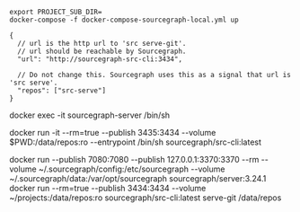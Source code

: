 ```
export PROJECT_SUB_DIR=
docker-compose -f docker-compose-sourcegraph-local.yml up
```

```
{
  // url is the http url to 'src serve-git'.
  // url should be reachable by Sourcegraph.
  "url": "http://sourcegraph-src-cli:3434",

  // Do not change this. Sourcegraph uses this as a signal that url is 'src serve'.
  "repos": ["src-serve"]
}
```

docker exec -it sourcegraph-server /bin/sh

docker run -it --rm=true --publish 3435:3434 --volume $PWD:/data/repos:ro --entrypoint /bin/sh sourcegraph/src-cli:latest

docker run --publish 7080:7080 --publish 127.0.0.1:3370:3370 --rm --volume ~/.sourcegraph/config:/etc/sourcegraph --volume ~/.sourcegraph/data:/var/opt/sourcegraph sourcegraph/server:3.24.1
docker run --rm=true --publish 3434:3434 --volume ~/projects:/data/repos:ro sourcegraph/src-cli:latest serve-git /data/repos

